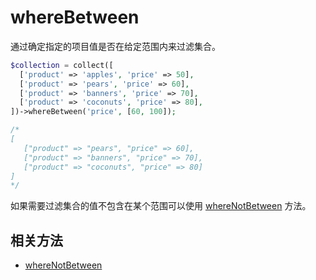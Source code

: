 # whereBetween

通过确定指定的项目值是否在给定范围内来过滤集合。

```php
$collection = collect([
  ['product' => 'apples', 'price' => 50],
  ['product' => 'pears', 'price' => 60],
  ['product' => 'banners', 'price' => 70],
  ['product' => 'coconuts', 'price' => 80],
])->whereBetween('price', [60, 100]);

/*
[ 
   ["product" => "pears", "price" => 60],
   ["product" => "banners", "price" => 70],
   ["product" => "coconuts", "price" => 80]        
]
*/
```

如果需要过滤集合的值不包含在某个范围可以使用 [whereNotBetween](whereNotBetween.md) 方法。

## 相关方法

- [whereNotBetween](whereNotBetween.md)